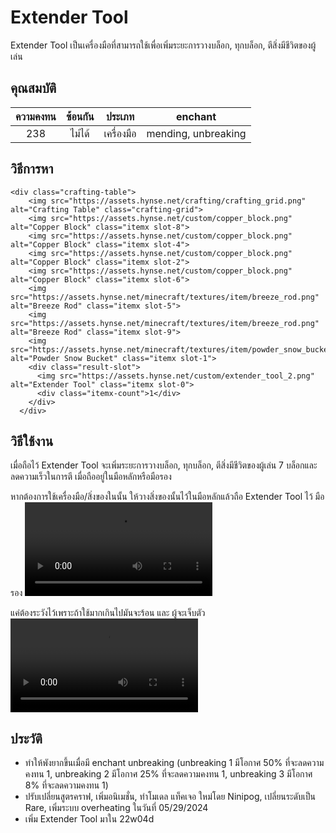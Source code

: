 # Extender Tool

Extender Tool เป็นเครื่องมือที่สามารถใช้เพื่อเพิ่มระยะการวางบล็อก, ทุกบล็อก, ตีสิ่งมีชีวิตของผู้เล่น

## คุณสมบัติ


| ความคงทน | ซ้อนกัน | ประเภท         | enchant             |
| :----------------: | :--------------: | ---------------------- | --------------------- |
|       238       |  ไม่ได้  | เครื่องมือ | mending, unbreaking |
## วิธีการหา

<code-preview>

```
<div class="crafting-table">
    <img src="https://assets.hynse.net/crafting/crafting_grid.png" alt="Crafting Table" class="crafting-grid">
    <img src="https://assets.hynse.net/custom/copper_block.png" alt="Copper Block" class="itemx slot-8">
    <img src="https://assets.hynse.net/custom/copper_block.png" alt="Copper Block" class="itemx slot-4">
    <img src="https://assets.hynse.net/custom/copper_block.png" alt="Copper Block" class="itemx slot-2">
    <img src="https://assets.hynse.net/custom/copper_block.png" alt="Copper Block" class="itemx slot-6">
    <img src="https://assets.hynse.net/minecraft/textures/item/breeze_rod.png" alt="Breeze Rod" class="itemx slot-5">
    <img src="https://assets.hynse.net/minecraft/textures/item/breeze_rod.png" alt="Breeze Rod" class="itemx slot-9">
    <img src="https://assets.hynse.net/minecraft/textures/item/powder_snow_bucket.png" alt="Powder Snow Bucket" class="itemx slot-1">
    <div class="result-slot">
      <img src="https://assets.hynse.net/custom/extender_tool_2.png" alt="Extender Tool" class="itemx slot-0">
      <div class="itemx-count">1</div>
    </div>
  </div>

```

</code-preview>

<script setup>
    import CodePreview from '../components/CodePreview.vue'
</script>

## วิธีใช้งาน

เมื่อถือไว้ Extender Tool จะเพิ่มระยะการวางบล็อก, ทุกบล็อก, ตีสิ่งมีชีวิตของผู้เล่น 7 บล็อกและลดความเร็วในการตี เมื่อถืออยู่ในมือหลักหรือมือรอง

หากต้องการใช้เครื่องมือ/สิ่งของในนั้น ให้วางสิ่งของนั้นไว้ในมือหลักแล้วถือ Extender Tool ไว้ มือรอง
<video controls src="../assets/videos/Base Profile 2024.05.27 - 19.22.13.01.mp4" title="Title"></video>


แค่ต้องระวังไว้เพราะถ้าใช้มากเกินไปมันจะร้อน และ ผู้จะเจ็บตัว
<video controls src="../assets/videos/Base Profile 2024.05.29 - 10.12.33.17.mp4" title="Title"></video>

## ประวัติ
- ทำให้พังยากขึ้นเมื่อมี enchant unbreaking (unbreaking 1 มีโอกาศ 50% ที่จะลดความคงทน 1, unbreaking 2 มีโอกาศ 25% ที่จะลดความคงทน 1, unbreaking 3 มีโอกาศ 8% ที่จะลดความคงทน 1)
- ปรับเปลี่ยนสูตรคราฟ, เพิ่มอนิเมชั่น, ทำโมเดล แท็คเจอ ใหม่โดย Ninipog, เปลี่ยนระดับเป็น Rare, เพิ่มระบบ overheating ในวันที่ 05/29/2024
- เพิ่ม Extender Tool มาใน 22w04d
